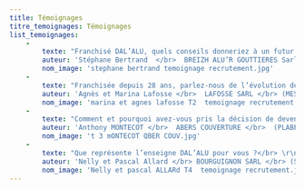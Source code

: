 ```yaml
---
title: Témoignages
titre_temoignages: Témoignages
list_temoignages:
    -
        texte: "Franchisé DAL’ALU, quels conseils donneriez à un futur franchisé ? </br> \r\n\"Devenir franchisé DAL’ALU, c’est capitaliser sur une enseigne reconnue, par les produits, le savoir-faire, et le concept innovant et rentable - Profilage en continu sur chantier -.   </br>  \r\nJe parlerai de l’importance de l’échange entre le franchisé, la tête de réseau, et le réseau, un cadre à la fois rassurant et motivant. </br>  \r\nDAL’ALU conseille, entoure et accompagne dès la première rencontre et tout au long de la vie de l’entreprise.\""
        auteur: 'Stéphane Bertrand  </br>  BREIZH ALU’R GOUTTIERES Sarl </br>  (THORIGNE FOUILLARD / 35) </br>  Franchisé depuis 7 ans'
        nom_image: 'stephane bertrand temoignage recrutement.jpg'
    -
        texte: "Franchisée depuis 28 ans, parlez-nous de l’évolution de la marque ?</br> \r\n«28 ans de collaboration et de travail avec la marque DAL’ALU !  </br>  \r\nDésireux de diversifier notre activité de couvreur, nous avons fait le choix de ce produit innovant - la gouttière aluminium en continu sur chantier - et son mode de commercialisation. La franchise DAL’ALU nous a offert il y a 28 ans, et continue de nous offrir une stabilité entrepreneuriale tout en respectant nos objectifs de développement .  </br>  \r\nCela nous a permis un épanouissement personnel et professionnel.  </br>  \r\nDAL’ALU a su garder ses engagements sur la qualité des produits, qualité de l’aluminium,  des innovations, de l’accompagnement et de l’assistance.  </br>  \r\nLe réseau est solidaire et collaboratif.<br>\r\nDepuis 12 ans, Marina, notre fille ainée, travaille dans l’entreprise.»"
        auteur: 'Agnès et Marina Lafosse </br>  LAFOSSE SARL </br> (MESSEIN / 54) </br>  Franchisées depuis 28 ans'
        nom_image: 'marina et agnes lafosse T2  temoignage recrutement.jpg'
    -
        texte: "Comment et pourquoi avez-vous pris la décision de devenir entreprise agréée ?  </br> \r\n«Entreprise de couverture depuis 2002, avec 10 collaborateurs, je cherchais un produit pour me différencier de mes concurrents couvreurs.  </br>  \r\nEn choisissant DAL’ALU, j’ai choisi un produit avec un matériau différent de ce qui se pratique dans la région, et un concept de fabrication et commercialisation innovant et rentable.  </br>  \r\nCe qui m’a plu, c’est qu’après un premier contact, j’ai reçu la visite du responsable commercial du secteur qui m’a fait une présentation sérieuse de la franchise et des produits. </br>  \r\nL’offre DAL’ALU correspondait à mes ambitions de développement différencié.  </br>  \r\nEn plus de la gouttière, DAL’ALU propose des produits comme la sous-face aluminium, les habillages et pliages alu ainsi que des produits complets de couverture comme le joint-debout aluminium, donc évidemment des perspectives de développement.»"
        auteur: 'Anthony MONTECOT </br>  ABERS COUVERTURE </br>  (PLABENNEC / 29) </br>  Franchisé depuis 11 mois'
        nom_image: 't 3 mONTECOT QBER COUV.jpg'
    -
        texte: "Que représente l’enseigne DAL’ALU pour vous ?</br> \r\nDAL’ALU et les perspectives de développement ?</br> \r\nL’entreprise BOURGUIGNON est franchisée depuis plus de 30 ans, fabrique et commercialise uniquement des produits de la marque DAL’ALU. </br> \r\n« Nous entretenons un véritable partenariat qui dépasse largement la simple relation client-fournisseur : franchiseur et franchisé sont tous deux force de propositions et à l’écoute l’un de l’autre, car la réciprocité et la confiance sont la base de notre relation. \r\nCréée en 1984, l’entreprise Bourguignon franchisée DAL’ALU s’est développée de manière significative et, forte de 16 collaborateurs aujourd’hui, elle répond à de nombreux marchés tant particuliers que professionnels.</br> \r\nLes différents produits proposés par DAL’ALU, nous permettent de répondre aux besoins du marché de la récupération des eaux pluviales, et de la protection des bâtiments en neuf comme en rénovation. L’image de l’entreprise BOURGUIGNON est indissociable de celle de DAL’ALU.»"
        auteur: 'Nelly et Pascal Allard </br> BOURGUIGNON SARL </br> (Saint-Romans / 38)  </br>   Franchisés depuis 33 ans'
        nom_image: 'Nelly et pascal ALLARd T4  temoignage recrutement.jpg'
---
```


